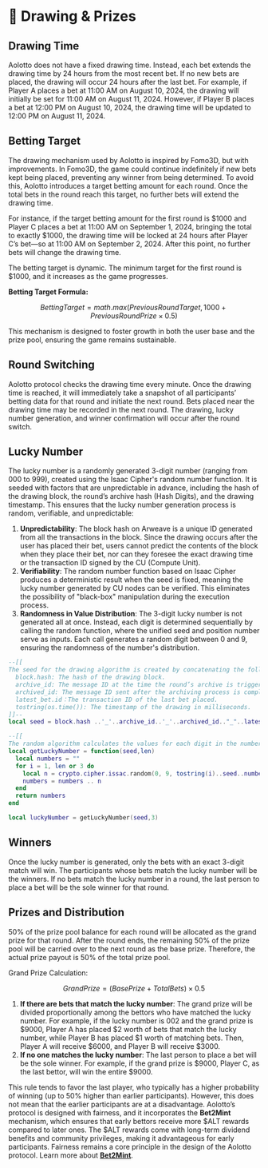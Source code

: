# 🌟 Drawing & Prizes

## **Drawing Time**

Aolotto does not have a fixed drawing time. Instead, each bet extends the drawing time by 24 hours from the most recent bet. If no new bets are placed, the drawing will occur 24 hours after the last bet. For example, if Player A places a bet at 11:00 AM on August 10, 2024, the drawing will initially be set for 11:00 AM on August 11, 2024. However, if Player B places a bet at 12:00 PM on August 10, 2024, the drawing time will be updated to 12:00 PM on August 11, 2024.

## **Betting Target**

The drawing mechanism used by Aolotto is inspired by Fomo3D, but with improvements. In Fomo3D, the game could continue indefinitely if new bets kept being placed, preventing any winner from being determined. To avoid this, Aolotto introduces a target betting amount for each round. Once the total bets in the round reach this target, no further bets will extend the drawing time.

For instance, if the target betting amount for the first round is $1000 and Player C places a bet at 11:00 AM on September 1, 2024, bringing the total to exactly $1000, the drawing time will be locked at 24 hours after Player C’s bet—so at 11:00 AM on September 2, 2024. After this point, no further bets will change the drawing time.

The betting target is dynamic. The minimum target for the first round is $1000, and it increases as the game progresses.

**Betting Target Formula:**

$$
Betting Target=math.max(Previous Round Target,1000+Previous Round Prize×0.5)
$$

This mechanism is designed to foster growth in both the user base and the prize pool, ensuring the game remains sustainable.

## **Round Switching**

Aolotto protocol checks the drawing time every minute. Once the drawing time is reached, it will immediately take a snapshot of all participants’ betting data for that round and initiate the next round. Bets placed near the drawing time may be recorded in the next round. The drawing, lucky number generation, and winner confirmation will occur after the round switch.

## **Lucky Number**

The lucky number is a randomly generated 3-digit number (ranging from 000 to 999), created using the Isaac Cipher's random number function. It is seeded with factors that are unpredictable in advance, including the hash of the drawing block, the round’s archive hash (Hash Digits), and the drawing timestamp. This ensures that the lucky number generation process is random, verifiable, and unpredictable:

1. **Unpredictability**: The block hash on Arweave is a unique ID generated from all the transactions in the block. Since the drawing occurs after the user has placed their bet, users cannot predict the contents of the block when they place their bet, nor can they foresee the exact drawing time or the transaction ID signed by the CU (Compute Unit).
2. **Verifiability**: The random number function based on Isaac Cipher produces a deterministic result when the seed is fixed, meaning the lucky number generated by CU nodes can be verified. This eliminates the possibility of "black-box" manipulation during the execution process.
3. **Randomness in Value Distribution**: The 3-digit lucky number is not generated all at once. Instead, each digit is determined sequentially by calling the random function, where the unified seed and position number serve as inputs. Each call generates a random digit between 0 and 9, ensuring the randomness of the number's distribution.

```lua
--[[
The seed for the drawing algorithm is created by concatenating the following pieces of information into a string:
  block.hash: The hash of the drawing block.
  archive_id: The message ID at the time the round’s archive is triggered.
  archived_id: The message ID sent after the archiving process is completed.
  latest_bet.id：The transaction ID of the last bet placed.
  tostring(os.time()): The timestamp of the drawing in milliseconds.
]]--
local seed = block.hash ..'_'..archive_id..'_'..archived_id.."_"..latest_bet.id.."_"..tostring(os.time())

--[[
The random algorithm calculates the values for each digit in the number, with a range of 0-9 for each digit. The values are determined sequentially, with each digit being influenced by the seed, position index, and the previous digit’s result.]]--
local getLuckyNumber = function(seed,len)
  local numbers = ""
  for i = 1, len or 3 do
    local n = crypto.cipher.issac.random(0, 9, tostring(i)..seed..numbers)
    numbers = numbers .. n
  end
  return numbers
end

local luckyNumber = getLuckyNumber(seed,3)

```

## **Winners**

Once the lucky number is generated, only the bets with an exact 3-digit match will win. The participants whose bets match the lucky number will be the winners. If no bets match the lucky number in a round, the last person to place a bet will be the sole winner for that round.

## **Prizes and Distribution**

50% of the prize pool balance for each round will be allocated as the grand prize for that round. After the round ends, the remaining 50% of the prize pool will be carried over to the next round as the base prize. Therefore, the actual prize payout is 50% of the total prize pool.

Grand Prize Calculation:

$$
Grand Prize=(Base Prize+Total Bets)×0.5
$$

1. **If there are bets that match the lucky number**: The grand prize will be divided proportionally among the bettors who have matched the lucky number. For example, if the lucky number is 002 and the grand prize is $9000, Player A has placed $2 worth of bets that match the lucky number, while Player B has placed $1 worth of matching bets. Then, Player A will receive $6000, and Player B will receive $3000.
2. **If no one matches the lucky number**: The last person to place a bet will be the sole winner. For example, if the grand prize is $9000, Player C, as the last bettor, will win the entire $9000.

This rule tends to favor the last player, who typically has a higher probability of winning (up to 50% higher than earlier participants). However, this does not mean that the earlier participants are at a disadvantage. Aolotto’s protocol is designed with fairness, and it incorporates the **Bet2Mint** mechanism, which ensures that early bettors receive more $ALT rewards compared to later ones. The $ALT rewards come with long-term dividend benefits and community privileges, making it advantageous for early participants. Fairness remains a core principle in the design of the Aolotto protocol. Learn more about [**Bet2Mint**](https://docs.aolotto.com/en/usdalt#bet2mint).

